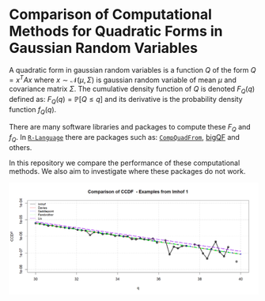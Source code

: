 # Comparison of Computational Methods for Quadratic Forms in Gaussian Random Variables

A quadratic form in gaussian random variables is a function $Q$ of the form $Q = x^TAx$ where $x \sim \mathcal{N}(\mu, \Sigma)$ is  gaussian random variable of mean $\mu$ and covariance matrix $\Sigma$. The cumulative density function of $Q$ is denoted $F_Q(q)$ defined as: $F_Q(q) = \mathbb{P}[Q \leq q]$ and its derivative is the probability density function $f_Q(q)$.

There are many software libraries and packages to compute these $F_Q$ and $f_Q$. In [`R-Language`](https://www.r-project.org/) there are packages such as: [`CompQuadFrom`](https://cran.r-project.org/web/packages/CompQuadForm/index.html), [bigQF](https://cran.r-project.org/web/packages/bigQF/index.html) and others. 

In this repository we compare the performance of these computational methods. We also aim to investigate where these packages do not work. 


![](./Imhof_failure1.png)